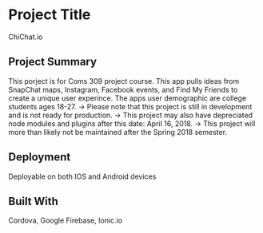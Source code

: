 # Project Title

ChiChat.io

## Project Summary

This porject is for Coms 309 project course. This app pulls ideas from SnapChat maps, Instagram, Facebook events, 
and Find My Friends to create a unique user experince. The apps user demographic are college students ages 18-27. 
 -> Please note that this project is still in development and is not ready for production.
 -> This project may also have depreciated node modules and plugins after this date: April 16, 2018. 
 -> This project will more than likely not be maintained after the Spring 2018 semester.

## Deployment

Deployable on both IOS and Android devices

## Built With

Cordova, Google Firebase, Ionic.io

